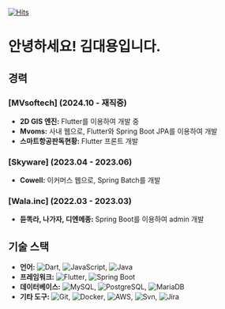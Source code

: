 [![Hits](https://hits.seeyoufarm.com/api/count/incr/badge.svg?url=https%3A%2F%2Fgithub.com%2FwithKDY%2FwithKDY&count_bg=%2379C83D&title_bg=%23555555&icon=ifttt.svg&icon_color=%23E7E7E7&title=%EB%B0%A9%EB%AC%B8%EC%9E%90&edge_flat=true)](https://hits.seeyoufarm.com)

# 안녕하세요! 김대용입니다.

## 경력

### [MVsoftech] (2024.10 - 재직중)
- **2D GIS 엔진:** Flutter를 이용하여 개발 중
- **Mvoms:** 사내 웹으로, Flutter와 Spring Boot JPA를 이용하여 개발
- **스마트항공판독현황:** Flutter 프론트 개발

### [Skyware] (2023.04 - 2023.06)
- **Cowell:** 이커머스 웹으로, Spring Batch를 개발

### [Wala.inc] (2022.03 - 2023.03)
- **듣똑라, 나가자, 디엔메종:** Spring Boot를 이용하여 admin 개발

## 기술 스택

- **언어:** ![Dart](https://img.shields.io/badge/-Dart-blue), ![JavaScript](https://img.shields.io/badge/-JavaScript-yellow), ![Java](https://img.shields.io/badge/-Java-orange)
- **프레임워크:** ![Flutter](https://img.shields.io/badge/-Flutter-blue), ![Spring Boot](https://img.shields.io/badge/-Spring%20Boot-green)
- **데이터베이스:** ![MySQL](https://img.shields.io/badge/-MySQL-blue), ![PostgreSQL](https://img.shields.io/badge/-PostgreSQL-blue), ![MariaDB](https://img.shields.io/badge/-MariaDB-blue)
- **기타 도구:** ![Git](https://img.shields.io/badge/-Git-red), ![Docker](https://img.shields.io/badge/-Docker-blueviolet), ![AWS](https://img.shields.io/badge/-AWS-orange), ![Svn](https://img.shields.io/badge/-Svn-yellowgreen), ![Jira](https://img.shields.io/badge/-Jira-blue) 
